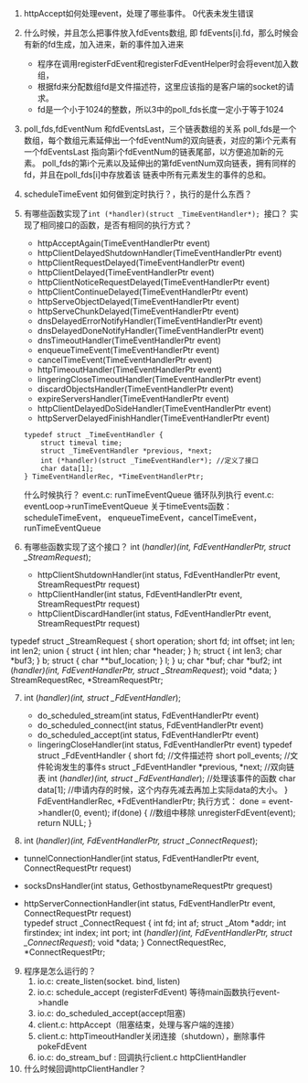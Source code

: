 1. httpAccept如何处理event，处理了哪些事件。 0代表未发生错误
2. 什么时候，并且怎么把事件放入fdEvents数组, 即 fdEvents[i].fd，那么时候会有新的fd生成，加入进来，新的事件加入进来
    * 程序在调用registerFdEvent和registerFdEventHelper时会将event加入数组，
    * 根据fd来分配数组fd是文件描述符，这里应该指的是客户端的socket的请求。
    * fd是一个小于1024的整数，所以3中的poll_fds长度一定小于等于1024
3. poll_fds,fdEventNum 和fdEventsLast，三个链表数组的关系
   poll_fds是一个数组，每个数组元素延伸出一个fdEventNum的双向链表，对应的第i个元素有一个fdEventsLast
   指向第i个fdEventNum的链表尾部，以方便追加新的元素。
   poll_fds的第i个元素以及延伸出的第fdEventNum双向链表，拥有同样的fd，并且在poll_fds[i]中存放着该
   链表中所有元素发生的事件的总和。
4. scheduleTimeEvent 如何做到定时执行？，执行的是什么东西？
5. 有哪些函数实现了```int (*handler)(struct _TimeEventHandler*); ```接口？
   实现了相同接口的函数，是否有相同的执行方式？
   * httpAcceptAgain(TimeEventHandlerPtr event)
   * httpClientDelayedShutdownHandler(TimeEventHandlerPtr event)
   * httpClientRequestDelayed(TimeEventHandlerPtr event)
   * httpClientDelayed(TimeEventHandlerPtr event)
   * httpClientNoticeRequestDelayed(TimeEventHandlerPtr event)
   * httpClientContinueDelayed(TimeEventHandlerPtr event)
   * httpServeObjectDelayed(TimeEventHandlerPtr event)
   * httpServeChunkDelayed(TimeEventHandlerPtr event)
   * dnsDelayedErrorNotifyHandler(TimeEventHandlerPtr event)
   * dnsDelayedDoneNotifyHandler(TimeEventHandlerPtr event)
   * dnsTimeoutHandler(TimeEventHandlerPtr event)
   * enqueueTimeEvent(TimeEventHandlerPtr event)
   * cancelTimeEvent(TimeEventHandlerPtr event)
   * httpTimeoutHandler(TimeEventHandlerPtr event)
   * lingeringCloseTimeoutHandler(TimeEventHandlerPtr event)
   * discardObjectsHandler(TimeEventHandlerPtr event)
   * expireServersHandler(TimeEventHandlerPtr event)
   * httpClientDelayedDoSideHandler(TimeEventHandlerPtr event)
   * httpServerDelayedFinishHandler(TimeEventHandlerPtr event)
    ```event
    typedef struct _TimeEventHandler {
        struct timeval time;
        struct _TimeEventHandler *previous, *next;
        int (*handler)(struct _TimeEventHandler*); //定义了接口
        char data[1];
    } TimeEventHandlerRec, *TimeEventHandlerPtr;
    ```
    什么时候执行？
    event.c: runTimeEventQueue 循环队列执行
    event.c: eventLoop->runTimeEventQueue
    关于timeEvents函数：
    scheduleTimeEvent， enqueueTimeEvent，cancelTimeEvent，runTimeEventQueue

6. 有哪些函数实现了这个接口？
 int (*handler)(int, FdEventHandlerPtr, struct _StreamRequest*);

   * httpClientShutdownHandler(int status,
                          FdEventHandlerPtr event, StreamRequestPtr request)
   * httpClientHandler(int status,
                  FdEventHandlerPtr event, StreamRequestPtr request)
   * httpClientDiscardHandler(int status,
                         FdEventHandlerPtr event, StreamRequestPtr request)

typedef struct _StreamRequest {
    short operation;
    short fd;
    int offset;
    int len;
    int len2;
    union {
        struct {
            int hlen;
            char *header;
        } h;
        struct {
            int len3;
            char *buf3;
        } b;
        struct {
            char **buf_location;
        } l;
    } u;
    char *buf;
    char *buf2;
    int (*handler)(int, FdEventHandlerPtr, struct _StreamRequest*);
    void *data;
} StreamRequestRec, *StreamRequestPtr;

7. int (*handler)(int, struct _FdEventHandler*); 
    * do_scheduled_stream(int status, FdEventHandlerPtr event)
    * do_scheduled_connect(int status, FdEventHandlerPtr event)
    * do_scheduled_accept(int status, FdEventHandlerPtr event)
    * lingeringCloseHandler(int status, FdEventHandlerPtr event)
typedef struct _FdEventHandler {
    short fd; //文件描述符
    short poll_events; //文件轮询发生的事件s
    struct _FdEventHandler *previous, *next; //双向链表
    int (*handler)(int, struct _FdEventHandler*); //处理该事件的函数
    char data[1]; //申请内存的时候，这个内存先减去再加上实际data的大小。
} FdEventHandlerRec, *FdEventHandlerPtr;
执行方式：
    done = event->handler(0, event);
    if(done) { //数组中移除
        unregisterFdEvent(event);
        return NULL;
    }


8. int (*handler)(int, FdEventHandlerPtr, struct _ConnectRequest*);

* tunnelConnectionHandler(int status,
                        FdEventHandlerPtr event,
                        ConnectRequestPtr request)

* socksDnsHandler(int status, GethostbynameRequestPtr grequest) 

* httpServerConnectionHandler(int status,
                            FdEventHandlerPtr event,
                            ConnectRequestPtr request)                       
typedef struct _ConnectRequest {
    int fd;
    int af;
    struct _Atom *addr;
    int firstindex;
    int index;
    int port;
    int (*handler)(int, FdEventHandlerPtr, struct _ConnectRequest*);
    void *data;
} ConnectRequestRec, *ConnectRequestPtr;

9. 程序是怎么运行的？
    1. io.c: create_listen(socket. bind, listen)
    2. io.c: schedule_accept (registerFdEvent) 等待main函数执行event->handle
    3. io.c: do_scheduled_accept(accept阻塞)
    4. client.c: httpAccept（阻塞结束，处理与客户端的连接）
    5. client.c: httpTimeoutHandler关闭连接（shutdown），删除事件pokeFdEvent
    6. io.c: do_stream_buf : 回调执行client.c httpClientHandler
10. 什么时候回调httpClientHandler？
    
